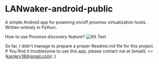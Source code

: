 # LANwaker-android-public
A simple Android app for powering on/off proxmox virtualization hosts. Written entirely in Python.

How to use Proxmox discovery feature?
![Alt Text](https://github.com/kamkry-zz/LANwaker-android-public/blob/main/proxmox_discovery.gif)

So far, I didn't manage to prepare a proper Readme.md file for this project. If You find it troublesome to use this app,
please contact me at [email]: <> (kamkry18@gmail.com) ;)
